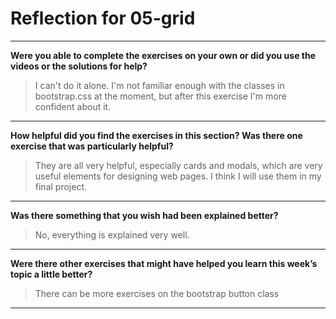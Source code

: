 # Reflection for 05-grid

---

**Were you able to complete the exercises on your own or did you use the videos or the solutions for help?**

> I can't do it alone. I'm not familiar enough with the classes in bootstrap.css at the moment, but after this exercise I'm more confident about it.

---

**How helpful did you find the exercises in this section? Was there one exercise that was particularly helpful?**

> They are all very helpful, especially cards and modals, which are very useful elements for designing web pages. I think I will use them in my final project.

---

**Was there something that you wish had been explained better?**

> No, everything is explained very well.

---

**Were there other exercises that might have helped you learn this week’s topic a little better?**

> There can be more exercises on the bootstrap button class

---
